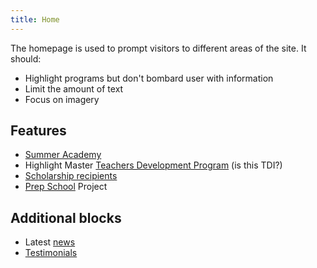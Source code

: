 ```yaml
---
title: Home
---
```


The homepage is used to prompt visitors to different areas of the site. It should:

* Highlight programs but don't bombard user with information
* Limit the amount of text
* Focus on imagery

## Features

* [Summer Academy](/summer-academy)
* Highlight Master [Teachers Development Program](/tdi) (is this TDI?)
* [Scholarship recipients](/scholarships)
* [Prep School](/prep-school) Project

## Additional blocks

* Latest [news](/news)
* [Testimonials](/testimonials)



